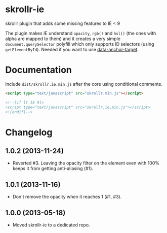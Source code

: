 skrollr-ie
==========

skrollr plugin that adds some missing features to IE < 9

The plugin makes IE understand `opacity`, `rgb()` and `hsl()` (the ones with alpha are mapped to them) and it creates a very simple `document.querySelector` polyfill which only supports ID selectors (using `getElementById`). Needed if you want to use [data-anchor-target](https://github.com/Prinzhorn/skrollr#relative-mode-or-viewport-mode).

Documentation
=====

Include `dist/skrollr.ie.min.js` after the core using conditional comments.

```html
<script type="text/javascript" src="skrollr.min.js"></script>

<!--[if lt IE 9]>
<script type="text/javascript" src="skrollr.ie.min.js"></script>
<![endif]-->
```


Changelog
====

1.0.2 (2013-11-24)
-----

* Reverted #3. Leaving the opacity filter on the element even with 100% keeps it from getting anti-aliasing (#1).

1.0.1 (2013-11-16)
-----

* Don't remove the opacity when it reaches 1 (#1, #3).

1.0.0 (2013-05-18)
-----

* Moved skrollr-ie to a dedicated repo.